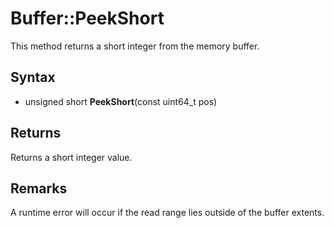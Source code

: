 # Buffer::PeekShort #
This method returns a short integer from the memory buffer.

## Syntax ##
- unsigned short **PeekShort**(const uint64_t pos)

## Returns ##
Returns a short integer value.

## Remarks ##
A runtime error will occur if the read range lies outside of the buffer extents.
